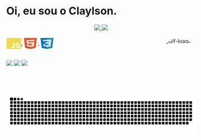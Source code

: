 # Oi, eu sou o Claylson.

<div align="center">
  <a href="https://github.com/claylson-0">
  <img height="165em" src="https://github-readme-stats.vercel.app/api?username=claylson-0&show_icons=true&theme=tokyonight&include_all_commits=true&count_private=true&locale=pt-br"/>
  <img height="165em" src="https://github-readme-stats.vercel.app/api/top-langs/?username=claylson-0&layout=compact&langs_count=7&theme=tokyonight&locale=pt-br"/>
</div>

<div style="display: inline_block"><br>
  <img align="center" alt="Cla-Js" height="30" width="40" src="https://raw.githubusercontent.com/devicons/devicon/master/icons/javascript/javascript-plain.svg">

  <img align="center" alt="Cla-HTML" height="30" width="40" src="https://raw.githubusercontent.com/devicons/devicon/master/icons/html5/html5-original.svg">
  <img align="center" alt="Cla-CSS" height="30" width="40" src="https://raw.githubusercontent.com/devicons/devicon/master/icons/css3/css3-original.svg">
  <img align="right" alt="Gif-loading" height="150" style="border-radius:50px;" src="https://upload.wikimedia.org/wikipedia/commons/5/54/Ajux_loader.gif">
</div>
  
  ##
 
<div> 
  <a href = "https://claylson-0.github.io/curriculum-vitae/"><img src="https://img.shields.io/badge/-Site-%23004f92?style=for-the-badge&logo=blog&logoColor=white" target="_blank"></a>
  <a href = "mailto:claylson1@gmail.com"><img src="https://img.shields.io/badge/-Gmail-%23333?style=for-the-badge&logo=gmail&logoColor=white" target="_blank"></a>
  <a href="https://www.linkedin.com/in/claylson-moreira-francisco/" target="_blank"><img src="https://img.shields.io/badge/-LinkedIn-%230077B5?style=for-the-badge&logo=linkedin&logoColor=white" target="_blank"></a> 
 
  ![Snake animation](https://github.com/claylson-0/claylson-0/blob/output/github-contribution-grid-snake.svg)
 
</div>
